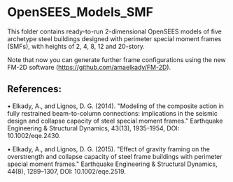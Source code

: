# OpenSEES_Models_SMF

This folder contains ready-to-run 2-dimensional OpenSEES models of five archetype steel buildings designed with perimeter special moment frames (SMFs), with heights of 2, 4, 8, 12 and 20-story.

Note that now you can generate further frame configurations using the new FM-2D software (https://github.com/amaelkady/FM-2D).

References:
------------
•	Elkady, A., and Lignos, D. G. (2014). "Modeling of the composite action in fully restrained beam-to-column connections: implications in the seismic design and collapse capacity of steel special moment frames." Earthquake Engineering & Structural Dynamics, 43(13), 1935-1954, DOI: 10.1002/eqe.2430.

•	Elkady, A., and Lignos, D. G. (2015). "Effect of gravity framing on the overstrength and collapse capacity of steel frame buildings with perimeter special moment frames." Earthquake Engineering & Structural Dynamics, 44(8), 1289–1307, DOI: 10.1002/eqe.2519.
